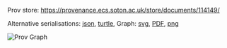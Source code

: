 
Prov store: https://provenance.ecs.soton.ac.uk/store/documents/114149/

Alternative serialisations: [json](https://provenance.ecs.soton.ac.uk/store/documents/114149.json), [turtle](https://provenance.ecs.soton.ac.uk/store/documents/114149.ttl),
Graph: [svg](https://provenance.ecs.soton.ac.uk/store/documents/114149.svg), [PDF](https://provenance.ecs.soton.ac.uk/store/documents/114149.pdf), [png](https://provenance.ecs.soton.ac.uk/store/documents/114149.png)

![Prov Graph](https://provenance.ecs.soton.ac.uk/store/documents/114149.png)

        